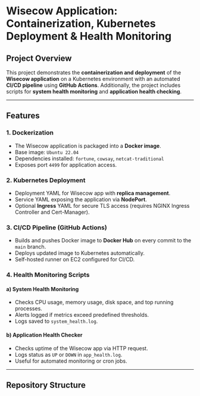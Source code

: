 # Wisecow Application: Containerization, Kubernetes Deployment & Health Monitoring

## Project Overview

This project demonstrates the **containerization and deployment** of the **Wisecow application** on a Kubernetes environment with an automated **CI/CD pipeline** using **GitHub Actions**. Additionally, the project includes scripts for **system health monitoring** and **application health checking**.

---

## Features

### 1. Dockerization
- The Wisecow application is packaged into a **Docker image**.
- Base image: `Ubuntu 22.04`
- Dependencies installed: `fortune`, `cowsay`, `netcat-traditional`
- Exposes port `4499` for application access.

### 2. Kubernetes Deployment
- Deployment YAML for Wisecow app with **replica management**.
- Service YAML exposing the application via **NodePort**.
- Optional **Ingress** YAML for secure TLS access (requires NGINX Ingress Controller and Cert-Manager).

### 3. CI/CD Pipeline (GitHub Actions)
- Builds and pushes Docker image to **Docker Hub** on every commit to the `main` branch.
- Deploys updated image to Kubernetes automatically.
- Self-hosted runner on EC2 configured for CI/CD.

### 4. Health Monitoring Scripts
#### a) System Health Monitoring
- Checks CPU usage, memory usage, disk space, and top running processes.
- Alerts logged if metrics exceed predefined thresholds.
- Logs saved to `system_health.log`.

#### b) Application Health Checker
- Checks uptime of the Wisecow app via HTTP request.
- Logs status as `UP` or `DOWN` in `app_health.log`.
- Useful for automated monitoring or cron jobs.

---

## Repository Structure

